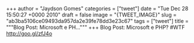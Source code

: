 
+++
author = "Jaydson Gomes"
categories = ["tweet"]
date = "Tue Dec 28 15:50:27 +0000 2010"
draft = false
image = "{TWEET_IMAGE}"
slug = "ab3ba5106ce09493da957da2e39fe78dd3e23c67"
tags = ["tweet"]
title = """Blog Post: Microsoft e PH..."""
+++
Blog Post: Microsoft e PHP? #WTF http://goo.gl/zfJ4o
